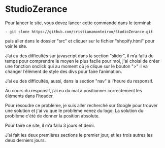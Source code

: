 # StudioZerance
Pour lancer le site, vous devez lancer cette commande dans le terminal:
    
    - git clone https://github.com/cristianamonteiroo/StudioZerance.git
    
puis aller dans le dossier "src" et cliquer sur le fichier "shopify.html" pour voir le site.

J’ai eu des difficultés sur javascript dans la section "slider", il m’a fallu du temps pour comprendre le moyen le plus facile pour moi, j'ai choisi de créer une fonction onclick qui au moment où je clique sur le bouton ">" il va changer l’élément de style des divs pour faire l’animation.

J’ai eu des difficultés, aussi, dans la section "nav" à l'heure du responsif.

Au cours du responsif, j’ai eu du mal à positionner correctement les éléments dans l'header.

Pour résoudre ce problème, je suis aller recherché sur Google pour trouver une solution et j'ai vu que le problème venez du logo. La solution du problème c'été de donner la position absolute.

Pour faire ce site, il m’a fallu 3 jours et demi.

J’ai fait les deux premières sections le premier jour, et les trois autres les deux derniers jours.
